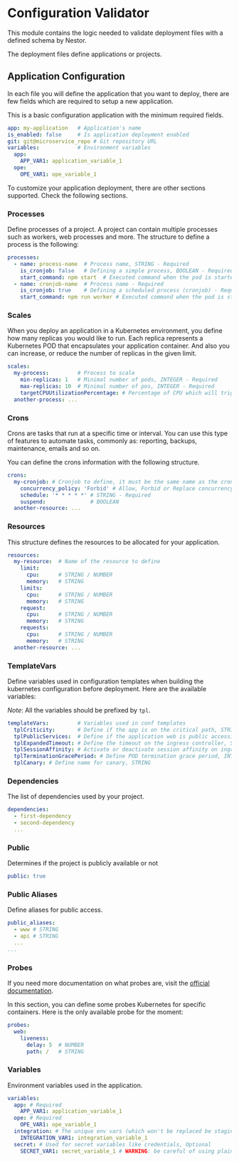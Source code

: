 # Configuration Validator

This module contains the logic needed to validate deployment files with a defined schema by Nestor.

The deployment files define applications or projects.

## Application Configuration

In each file you will define the application that you want to deploy, there are few fields which are required to setup a new application.

This is a basic configuration application with the minimum required fields.

```yaml
app: my-application   # Application's name
is_enabled: false     # Is application deployment enabled
git: git@microservice_repo # Git repository URL
variables:            # Environment variables
  app:
    APP_VAR1: application_variable_1
  ope:
    OPE_VAR1: ope_variable_1
```

To customize your application deployment, there are other sections supported. Check the following sections.

### Processes

Define processes of a project. A project can contain multiple processes such as workers, web processes and more.
The structure to define a process is the following:

```yaml
processes:
  - name: process-name  # Process name, STRING - Required
    is_cronjob: false   # Defining a simple process, BOOLEAN - Required
    start_command: npm start  # Executed command when the pod is started. STRING - Required
  - name: cronjob-name  # Process name - Required
    is_cronjob: true    # Defining a scheduled process (cronjob) - Required
    start_command: npm run worker # Executed command when the pod is started - Required
```

### Scales
When you deploy an application in a Kubernetes environment, you define how many replicas you would like to run. 
Each replica represents a Kubernetes POD that encapsulates your application container. 
And also you can increase, or reduce the number of replicas in the given limit.

```yaml
scales:
  my-process:         # Process to scale
    min-replicas: 1   # Minimal number of pods, INTEGER - Required
    max-replicas: 10  # Minimal number of pos, INTEGER - Required
    targetCPUUtilizationPercentage: # Percentage of CPU which will trigger a horizontal scaling when it is exceeded, INTEGER, 0 <= x <= 100 - Required
  another-process: ...
```

### Crons
Crons are tasks that run at a specific time or interval. You can use this type of features to automate tasks, commonly as: reporting, backups, maintenance, emails and so on.

You can define the crons information with the following structure.

```yaml
crons:
  my-cronjob: # Cronjob to define, it must be the same name as the cronjob defined in processes
    concurrency_policy: 'Forbid' # Allow, Forbid or Replace concurrency of cronjobs, STRING - Required. [Kubernetes documentation](https://kubernetes.io/docs/tasks/job/automated-tasks-with-cron-jobs/#concurrency-policy)
    schedule: '* * * * *' # STRING - Required
    suspend:              # BOOLEAN
  another-resource: ...
```

### Resources
This structure defines the resources to be allocated for your application.

```yaml
resources:
  my-resource:  # Name of the resource to define
    limit:
      cpu:      # STRING / NUMBER
      memory:   # STRING
    limits:
      cpu:      # STRING / NUMBER
      memory:   # STRING
    request:
      cpu:      # STRING / NUMBER
      memory:   # STRING
    requests:
      cpu:      # STRING / NUMBER
      memory:   # STRING
  another-resource: ...
```


### TemplateVars
Define variables used in configuration templates when building the kubernetes configuration before deployment. Here are the available variables:

_Note_: All the variables should be prefixed by `tpl`.

```yaml
templateVars:         # Variables used in conf templates
  tplCriticity:       # Define if the app is on the critical path, STRING - high, low, none
  tplPublicServices:  # Define if the application web is public accessible or not, BOOLEAN
  tplExpandedTimeout: # Define the timeout on the ingress controller, STRING
  tplSessionAffinity: # Activate or deactivate session affinity on ingress controller, BOOLEAN
  tplTerminationGracePeriod: # Define POD termination grace period, INTEGER
  tplCanary: # Define name for canary, STRING
```

### Dependencies
The list of dependencies used by your project.

```yaml
dependencies:
  - first-dependency
  - second-dependency
  ...
```

### Public
Determines if the project is publicly available or not 

```yaml
public: true 
```

### Public Aliases
Define aliases for public access.

```yaml
public_aliases:
  - www # STRING
  - api # STRING
  ...
...
```

### Probes

If you need more documentation on what probes are, visit the [official documentation](https://kubernetes.io/docs/concepts/workloads/pods/pod-lifecycle/#container-probes).

In this section, you can define some probes Kubernetes for specific containers. Here is the only available probe for the moment:

```yaml
probes:
  web:
    liveness:
      delay: 5  # NUMBER
      path: /   # STRING
```

### Variables

Environment variables used in the application.

```yaml
variables:
  app: # Required
    APP_VAR1: application_variable_1
  ope: # Required
    OPE_VAR1: ope_variable_1
  integration: # The unique env vars (which won't be replaced be staging env vars) belonging to the integration, Optional
    INTEGRATION_VAR1: integration_variable_1
  secret: # Used for secret variables like credentials, Optional
    SECRET_VAR1: secret_variable_1 # WARNING: be careful of using plain-text passwords here.
```

